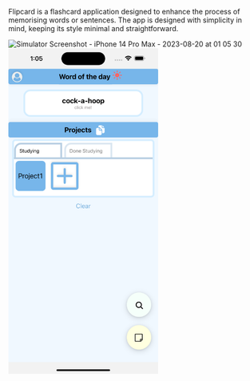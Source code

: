 Flipcard is a flashcard application designed to enhance the process of memorising words or sentences. The app is designed with simplicity in mind, keeping its style minimal and straightforward.

<img src="[images/Simulator Screenshot - iPhone 14 Pro Max - 2023-08-20 at 01.05.30.png](https://github.com/Everlandgo/Flipcard/blob/main/Simulator%20Screenshot%20-%20iPhone%2014%20Pro%20Max%20-%202023-08-24%20at%2011.33.12.png)" alt="Simulator Screenshot - iPhone 14 Pro Max - 2023-08-20 at 01 05 30" width="300">
<img src="images/Simulator Screenshot - iPhone 14 Pro Max - 2023-08-20 at 01.05.24.png" alt="Simulator Screenshot - iPhone 14 Pro Max - 2023-08-20 at 01 05 30" width="300">


